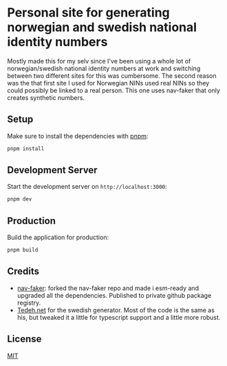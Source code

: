 # Personal site for generating norwegian and swedish national identity numbers

Mostly made this for my selv since I've been using a whole lot of norwegian/swedish national identity numbers at work and switching between two different sites for this was cumbersome. The second reason was the that first site I used for Norwegian NINs used real NINs so they could possibly be linked to a real person. This one uses nav-faker that only creates synthetic numbers.


## Setup

Make sure to install the dependencies with [pnpm](https://pnpm.io/installation#using-corepack):

```bash
pnpm install
```

## Development Server

Start the development server on `http://localhost:3000`:

```bash
pnpm dev
```

## Production

Build the application for production:

```bash
pnpm build
```

## Credits

- [nav-faker](https://github.com/navikt/nav-faker): forked the nav-faker repo and made i esm-ready and upgraded all the dependencies. Published to private github package registry.
- [Tedeh.net](https://tedeh.net/tools/generator-for-swedish-personnummer/) for the swedish generator. Most of the code is the same as his, but tweaked it a little for typescript support and a little more robust. 

## License

[MIT](./LICENSE)
